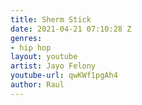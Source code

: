 ```yaml
---
title: Sherm Stick
date: 2021-04-21 07:10:28 Z
genres:
- hip hop
layout: youtube
artist: Jayo Felony
youtube-url: qwKWf1pgAh4
author: Raul
---
```


